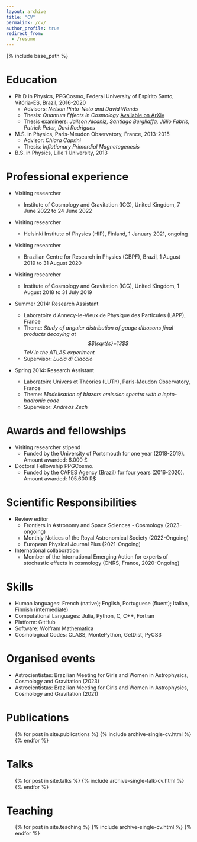 ```yaml
---
layout: archive
title: "CV"
permalink: /cv/
author_profile: true
redirect_from:
  - /resume
---
```


{% include base_path %}

Education
======
* Ph.D in Physics, PPGCosmo, Federal University of Espírito Santo, Vitória-ES, Brazil, 2016-2020
	* Advisors: <i>Nelson Pinto-Neto and David Wands</i>
	* Thesis: <i>Quantum Effects in Cosmology</i> [Available on ArXiv](https://arxiv.org/abs/2010.03462)
	* Thesis examiners: <i>Jaílson Alcaniz, Santiago Bergliaffa, Júlio Fabris, Patrick Peter, Davi Rodrigues</i> 
* M.S. in Physics, Paris-Meudon Observatory, France, 2013-2015
	* Advisor: <i>Chiara Caprini</i>
	* Thesis: <i> Inflationary Primordial Magnetogenesis</i>
* B.S. in Physics,  Lille 1 University, 2013



Professional experience
======
* Visiting researcher
  * Institute of Cosmology and Gravitation (ICG), United Kingdom, 7 June 2022 to 24 June 2022
* Visiting researcher
  * Helsinki Institute of Physics (HIP), Finland, 1 January 2021, ongoing
* Visiting researcher
  * Brazilian Centre for Research in Physics (CBPF), Brazil, 1 August 2019 to 31 August 2020
* Visiting researcher
  * Institute of Cosmology and Gravitation (ICG), United Kingdom, 1 August 2018 to 31 July 2019
* Summer 2014: Research Assistant
  * Laboratoire d'Annecy-le-Vieux de Physique des Particules (LAPP), France
  * Theme: <i>Study of angular distribution of gauge dibosons final products decaying at $$\sqrt{s}=13$$ TeV in the ATLAS experiment</i>
  * Supervisor: <i>Lucia di Ciaccio</i>

* Spring 2014: Research Assistant
  * Laboratoire Univers et Théories (LUTh), Paris-Meudon Observatory, France
  * Theme: <i>Modelisation of blazars emission spectra with a lepto-hadronic code</i>
  * Supervisor: <i>Andreas Zech</i>
  
Awards and fellowships
======
* Visiting researcher stipend
  * Funded by the University of Portsmouth for one year (2018-2019). Amount awarded:  6.000 £
* Doctoral Fellowship PPGCosmo. 
  * Funded by the CAPES Agency (Brazil) for four years (2016-2020). Amount awarded: 105.600 R$

Scientific Responsibilities
======
* Review editor
  * Frontiers in Astronomy and Space Sciences - Cosmology (2023-ongoing)
  * Monthly Notices of the Royal Astronomical Society (2022-Ongoing)
  * European Physical Journal Plus (2021-Ongoing)
* International collaboration
  * Member of the International Emerging Action for experts of stochastic effects in cosmology (CNRS, France, 2020-Ongoing)

Skills
======
* Human languages: French (native); English, Portuguese (fluent); Italian, Finnish (intermediate)
* Computational Languages: Julia, Python, C, C++, Fortran
* Platform: GitHub
* Software: Wolfram Mathematica
* Cosmological Codes: CLASS, MontePython, GetDist, PyCS3

Organised events
======
* Astrocientistas: Brazilian Meeting for Girls and Women in Astrophysics, Cosmology and Gravitation (2023)
* Astrocientistas: Brazilian Meeting for Girls and Women in Astrophysics, Cosmology and Gravitation (2021)

Publications
======
  <ul>{% for post in site.publications %}
    {% include archive-single-cv.html %}
  {% endfor %}</ul>
  
Talks
======
  <ul>{% for post in site.talks %}
    {% include archive-single-talk-cv.html %}
  {% endfor %}</ul>
  
Teaching
======
  <ul>{% for post in site.teaching %}
    {% include archive-single-cv.html %}
  {% endfor %}</ul>
  
